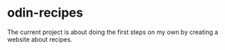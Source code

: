 # odin-recipes

The current project is about doing the first steps on my own by creating a website about recipes.